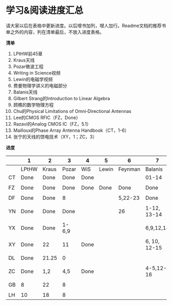 # 学习&阅读进度汇总

请大家以后在表格中更新进度。以后增书加列，增人加行。Readme文档的推荐书单之外的内容，列在清单最后，不放入进度表格。

**清单**

1. LPtHW前45章
2. Kraus天线
3. Pozar微波工程
4. Writing in Science视频
5. Lewin的电磁学视频
6. 费曼物理学讲义的电磁部分
7. Balanis天线
8. Gilbert Strang的Introduction to Linear Algebra
9. 顾樵的数学物理方程
10. Chu的Physical Limitations of Omni‐Directional Antennas
11. Lee的CMOS RFIC（FZ，Done）
12. Razavi的Analog CMOS IC（FZ，5.1）
13. Mailloux的Phase Array Antenna Handbook（CT，1-6）
14. 张宁的天线的馈电技术（XY，1；ZC，3）

**进度**

|      | 1     | 2     | 3       | 4    | 5     | 6       | 7            | 8       | 9     | 10  |
| ---- | ----- | ----- | ------- | ---- | ----- | ------- | ------------ | -------- | ------ | ---- |
|      | LPtHW | Kraus | Pozar   | WiS  | Lewin | Feynman | Balanis      | Strang | Gu | Chu |
| CT   | Done  | Done  | Done    | Done |       |         | 01-14         |       |        |      |
|      |       |       |         |      |       |         |              |          |        |      |
| FZ   | Done  | Done  | Done    | Done | Done  | Done    | Done         | Done | Done | Done |
|      |       |       |         |      |       |         |              |          |        |      |
| DF   | Done  | Done  | 8       |      |       | 5,22-23 | Done         |          |        |      |
|      |       |       |         |      |       |         |              |          |        |      |
| YN   | Done  | Done  | Done    |      |       | 26      | 1-12, 13-14  |          |        |      |
|      |       |       |         |      |       |         |              |          |        |      |
| YX   | Done  | Done  | 1-6,9   |      |       |         | 6,9,12,14    |          |        |      |
|      |       |       |         |      |       |         |              |          |        |      |
| XY   | Done  | 22    | 11      | Done |       |         | 6, 10, 12-15 |          |        |      |
|      |       |       |         |      |       |         |              |          |        |      |
| DL   | Done  | 21.25 | 0       |      |       |         |              |          |        |      |
|      |       |       |         |      |       |         |              |          |        |      |
| ZC   | Done  | 1,2   | 4,5     | Done |       |         | 4-5,12-16    |          |        |      |
|      |       |       |         |      |       |         |              |          |        |      |
| GB   | 8     | 22    | 8       |      |       |         |              |          |        |      |
|      |       |       |         |      |       |         |              |          |        |      |
| LH   | 10    | 18    | 8       |      |       |         |              |          |        |      |